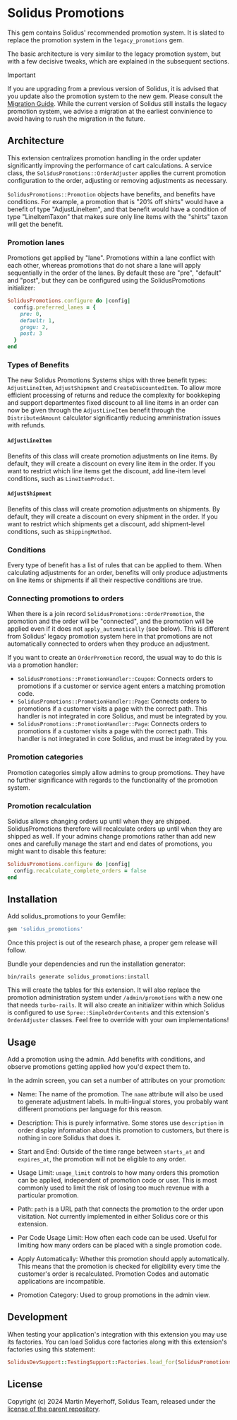 # Solidus Promotions

This gem contains Solidus' recommended promotion system. It is slated to replace the promotion system in the `legacy_promotions` gem.

The basic architecture is very similar to the legacy promotion system, but with a few decisive tweaks, which are explained in the subsequent sections.

> [!IMPORTANT]  
> If you are upgrading from a previous version of Solidus, it is advised that you update also the promotion system to the new gem. Please consult the [Migration Guide](./MIGRATING.md).
> While the current version of Solidus still installs the legacy promotion system, we advise a migration at the earliest convinience to avoid having to rush the migration in the future. 


## Architecture

This extension centralizes promotion handling in the order updater significantly improving the performance of cart calculations. A service class, the `SolidusPromotions::OrderAdjuster` applies the current promotion configuration to the order, adjusting or removing adjustments as necessary.

`SolidusPromotions::Promotion` objects have benefits, and benefits have conditions. For example, a promotion that is "20% off shirts" would have a benefit of type "AdjustLineItem", and that benefit would have a condition of type "LineItemTaxon" that makes sure only line items with the "shirts" taxon will get the benefit.

### Promotion lanes

Promotions get applied by "lane". Promotions within a lane conflict with each other, whereas promotions that do not share a lane will apply sequentially in the order of the lanes. By default these are "pre", "default" and "post", but they can be configured using the SolidusPromotions initializer:

```rb
SolidusPromotions.configure do |config|
  config.preferred_lanes = {
    pre: 0,
    default: 1,
    grogu: 2,
    post: 3
  }
end
```

### Types of Benefits

The new Solidus Promotions Systems ships with three benefit types: `AdjustLineItem`, `AdjustShipment` and `CreateDiscountedItem`. To allow more efficient processing of returns and reduce the complexity for bookkeping and support departmentes fixed discount to all line items in an order can now be given through the `AdjustLineItem` benefit through the `DistributedAmount` calculator significantly reducing amministration issues with refunds. 

#### `AdjustLineItem`

Benefits of this class will create promotion adjustments on line items. By default, they will create a discount on every line item in the order. If you want to restrict which line items get the discount, add line-item level conditions, such as `LineItemProduct`.

#### `AdjustShipment`

Benefits of this class will create promotion adjustments on shipments. By default, they will create a discount on every shipment in the order. If you want to restrict which shipments get a discount, add shipment-level conditions, such as `ShippingMethod`.

### Conditions

Every type of benefit has a list of rules that can be applied to them. When calculating adjustments for an order, benefits will only produce adjustments on line items or shipments if all their respective conditions are true.

### Connecting promotions to orders

When there is a join record `SolidusPromotions::OrderPromotion`, the promotion and the order will be "connected", and the promotion will be applied even if it does not `apply_automatically` (see below). This is different from Solidus' legacy promotion system here in that promotions are not automatically connected to orders when they produce an adjustment.

If you want to create an `OrderPromotion` record, the usual way to do this is via a promotion handler:

- `SolidusPromotions::PromotionHandler::Coupon`: Connects orders to promotions if a customer or service agent enters a matching promotion code.
- `SolidusPromotions::PromotionHandler::Page`: Connects orders to promotions if a customer visits a page with the correct path. This handler is not integrated in core Solidus, and must be integrated by you.
- `SolidusPromotions::PromotionHandler::Page`: Connects orders to promotions if a customer visits a page with the correct path. This handler is not integrated in core Solidus, and must be integrated by you.

### Promotion categories

Promotion categories simply allow admins to group promotions. They have no further significance with regards to the functionality of the promotion system.

### Promotion recalculation

Solidus allows changing orders up until when they are shipped. SolidusPromotions therefore will recalculate orders up until when they are shipped as well. If your admins change promotions rather than add new ones and carefully manage the start and end dates of promotions, you might want to disable this feature:

```rb
SolidusPromotions.configure do |config|
  config.recalculate_complete_orders = false
end
```

## Installation

Add solidus_promotions to your Gemfile:

```ruby
gem 'solidus_promotions'
```

Once this project is out of the research phase, a proper gem release will follow.

Bundle your dependencies and run the installation generator:

```shell
bin/rails generate solidus_promotions:install
```

This will create the tables for this extension. It will also replace the promotion administration system under
`/admin/promotions` with a new one that needs `turbo-rails`. It will also create an initializer within which Solidus is configured to use `Spree::SimpleOrderContents` and this extension's `OrderAdjuster` classes. Feel free to override with your own implementations!

## Usage

Add a promotion using the admin. Add benefits with conditions, and observe promotions getting applied how you'd expect them to.

In the admin screen, you can set a number of attributes on your promotion:
- Name: The name of the promotion. The `name` attribute will also be used to generate adjustment labels. In multi-lingual stores, you probably want different promotions per language for this reason.

- Description: This is purely informative. Some stores use `description` in order display information about this promotion to customers, but there is nothing in core Solidus that does it.

- Start and End: Outside of the time range between `starts_at` and `expires_at`, the promotion will not be eligible to any order.

- Usage Limit: `usage_limit` controls to how many orders this promotion can be applied, independent of promotion code or user. This is most commonly used to limit the risk of losing too much revenue with a particular promotion.

- Path: `path` is a URL path that connects the promotion to the order upon visitation. Not currently implemented in either Solidus core or this extension.

- Per Code Usage Limit: How often each code can be used. Useful for limiting how many orders can be placed with a single promotion code.

- Apply Automatically: Whether this promotion should apply automatically. This means that the promotion is checked for eligibility every time the customer's order is recalculated. Promotion Codes and automatic applications are incompatible.

- Promotion Category: Used to group promotions in the admin view.

## Development

When testing your application's integration with this extension you may use its factories.
You can load Solidus core factories along with this extension's factories using this statement:

```ruby
SolidusDevSupport::TestingSupport::Factories.load_for(SolidusPromotions::Engine)
```


## License

Copyright (c) 2024 Martin Meyerhoff, Solidus Team, released under the [license of the parent repository](https://github.com/solidusio/solidus/blob/main/LICENSE.md).
